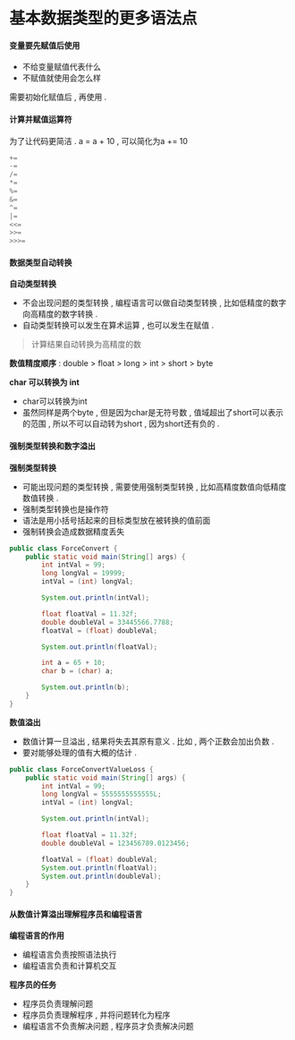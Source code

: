 # 基本数据类型的更多语法点

#### 变量要先赋值后使用

* 不给变量赋值代表什么
* 不赋值就使用会怎么样

需要初始化赋值后 , 再使用 .

#### 计算并赋值运算符

为了让代码更简洁 . a = a + 10 , 可以简化为a += 10

```java
+=
-=
/=
*=
%=
&=
^=
|=
<<=
>>=
>>>=
```

#### 数据类型自动转换

**自动类型转换**

* 不会出现问题的类型转换 , 编程语言可以做自动类型转换 , 比如低精度的数字向高精度的数字转换 . 
* 自动类型转换可以发生在算术运算 , 也可以发生在赋值 . 

> 计算结果自动转换为高精度的数

**数值精度顺序** : double &gt; float &gt; long &gt; int &gt; short &gt; byte

**char 可以转换为 int**

* char可以转换为int
* 虽然同样是两个byte , 但是因为char是无符号数 , 值域超出了short可以表示的范围 , 所以不可以自动转为short , 因为short还有负的 . 

#### 强制类型转换和数字溢出

**强制类型转换**

* 可能出现问题的类型转换 , 需要使用强制类型转换 , 比如高精度数值向低精度数值转换 . 
* 强制类型转换也是操作符
* 语法是用小括号括起来的目标类型放在被转换的值前面
* 强制转换会造成数据精度丢失

```java
public class ForceConvert {
    public static void main(String[] args) {
        int intVal = 99;
        long longVal = 19999;
        intVal = (int) longVal;

        System.out.println(intVal);

        float floatVal = 11.32f;
        double doubleVal = 33445566.7788;
        floatVal = (float) doubleVal;

        System.out.println(floatVal);

        int a = 65 + 10;
        char b = (char) a;

        System.out.println(b);
    }
}
```

**数值溢出**

* 数值计算一旦溢出 , 结果将失去其原有意义 . 比如 , 两个正数会加出负数 . 
* 要对能够处理的值有大概的估计 . 

```java
public class ForceConvertValueLoss {
    public static void main(String[] args) {
        int intVal = 99;
        long longVal = 5555555555555L;
        intVal = (int) longVal;

        System.out.println(intVal);

        float floatVal = 11.32f;
        double doubleVal = 123456789.0123456;

        floatVal = (float) doubleVal;
        System.out.println(floatVal);
        System.out.println(doubleVal);
    }
}
```

#### 从数值计算溢出理解程序员和编程语言

**编程语言的作用**

* 编程语言负责按照语法执行
* 编程语言负责和计算机交互

**程序员的任务**

* 程序员负责理解问题
* 程序员负责理解程序 , 并将问题转化为程序
* 编程语言不负责解决问题 , 程序员才负责解决问题



